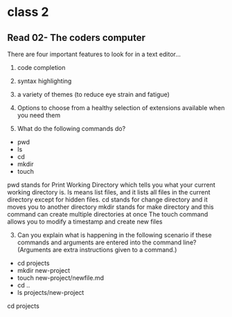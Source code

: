 # class 2

## Read 02- The coders computer

There are four important features to look for in a text editor... 
1. code completion
2. syntax highlighting
3. a variety of themes (to reduce eye strain and fatigue)
4. Options to choose from a healthy selection of extensions available when you need them


6. What do the following commands do?
- pwd
- ls
- cd
- mkdir
- touch

pwd stands for Print Working Directory which tells you what your current working directory is.
ls means list files, and it lists all files in the current directory except for hidden files.
cd stands for change directory and it moves you to another directory
mkdir stands for make directory and this command can create multiple directories at once
The touch command allows you to modify a timestamp and create new files 



3. Can you explain what is happening in the following scenario if these commands and arguments are entered into the command line? (Arguments are extra instructions given to a command.)
- cd projects
- mkdir new-project
- touch new-project/newfile.md
- cd ..
- ls projects/new-project

cd projects 
